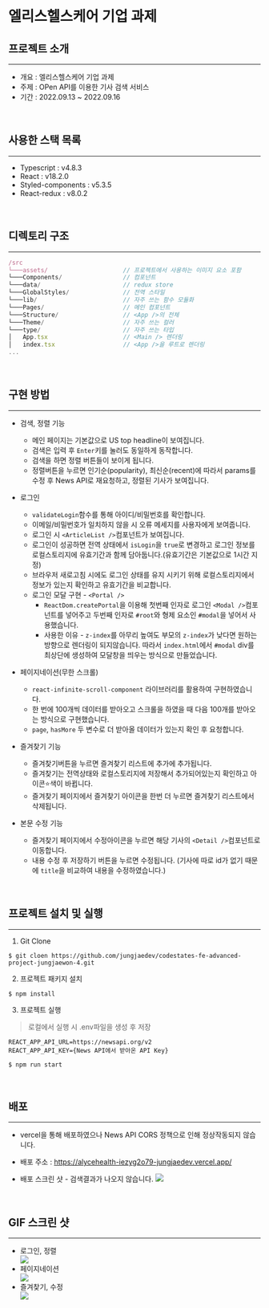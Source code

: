 # 엘리스헬스케어 기업 과제

## 프로젝트 소개

---

- 개요 : 엘리스헬스케어 기업 과제
- 주제 : OPen API를 이용한 기사 검색 서비스
- 기간 : 2022.09.13 ~ 2022.09.16

<br />

## 사용한 스택 목록

---

- Typescript : v4.8.3
- React : v18.2.0
- Styled-components : v5.3.5
- React-redux : v8.0.2

<br />

## 디렉토리 구조

---

```js
/src
└───assets/                     // 프로젝트에서 사용하는 이미지 요소 포함
└───Components/                 // 컴포넌트
└───data/                       // redux store
└───GlobalStyles/               // 전역 스타일
└───lib/                        // 자주 쓰는 함수 모듈화
└───Pages/                      // 메인 컴포넌트
└───Structure/                  // <App />의 전체
└───Theme/                      // 자주 쓰는 컬러
└───type/                       // 자주 쓰는 타입
│   App.tsx                     // <Main /> 렌더링
│   index.tsx                   // <App />을 루트로 렌더링
...
```

<br />

## 구현 방법

---

- 검색, 정렬 기능

  - 메인 페이지는 기본값으로 US top headline이 보여집니다.
  - 검색은 입력 후 `Enter`키를 눌러도 동일하게 동작합니다.
  - 검색을 하면 정렬 버튼들이 보이게 됩니다.
  - 정렬버튼을 누르면 인기순(popularity), 최신순(recent)에 따라서 params를 수정 후 News API로 재요청하고, 정렬된 기사가 보여집니다.

- 로그인

  - `validateLogin`함수를 통해 아이디/비밀번호를 확인합니다.
  - 이메일/비밀번호가 일치하지 않을 시 오류 메세지를 사용자에게 보여줍니다.
  - 로그인 시 `<ArticleList />`컴포넌트가 보여집니다.
  - 로그인이 성공하면 전역 상태에서 `isLogin`을 `true`로 변경하고 로그인 정보를 로컬스토리지에 유효기간과 함께 담아둡니다.(유효기간은 기본값으로 1시간 지정)
  - 브라우저 새로고침 시에도 로그인 상태를 유지 시키기 위해 로컬스토리지에서 정보가 있는지 확인하고 유효기간을 비교합니다.
  - 로그인 모달 구현 - `<Portal />`
    - `ReactDom.createPortal`을 이용해 첫번째 인자로 로그인 `<Modal />`컴포넌트를 넣어주고 두번째 인자로 `#root`와 형제 요소인 `#modal`을 넣어서 사용했습니다.
    - 사용한 이유 - `z-index`를 아무리 높여도 부모의 `z-index`가 낮다면 원하는 방향으로 렌더링이 되지않습니다. 따라서 `index.html`에서 `#modal` div를 최상단에 생성하여 모달창을 띄우는 방식으로 만들었습니다.

- 페이지네이션(무한 스크롤)

  - `react-infinite-scroll-component` 라이브러리를 활용하여 구현하였습니다.
  - 한 번에 100개씩 데이터를 받아오고 스크롤을 하였을 때 다음 100개를 받아오는 방식으로 구현했습니다.
  - `page`, `hasMore` 두 변수로 더 받아올 데이터가 있는지 확인 후 요청합니다.

- 즐겨찾기 기능

  - 즐겨찾기버튼을 누르면 즐겨찾기 리스트에 추가에 추가됩니다.
  - 즐겨찾기는 전역상태와 로컬스토리지에 저장해서 추가되어있는지 확인하고 아이콘⭐️색이 바뀝니다.
  - 즐겨찾기 페이지에서 즐겨찾기 아이콘을 한번 더 누르면 즐겨찾기 리스트에서 삭제됩니다.

- 본문 수정 기능
  - 즐겨찾기 페이지에서 수정아이콘을 누르면 해당 기사의 `<Detail />`컴포넌트로 이동합니다.
  - 내용 수정 후 저장하기 버튼을 누르면 수정됩니다. (기사에 따로 id가 없기 때문에 `title`을 비교하여 내용을 수정하였습니다.)

<br />

## 프로젝트 설치 및 실행

---

1. Git Clone

```
$ git cloen https://github.com/jungjaedev/codestates-fe-advanced-project-jungjaewon-4.git
```

2. 프로젝트 패키지 설치

```
$ npm install
```

3. 프로젝트 실행

> 로컬에서 실행 시 .env파일을 생성 후 저장

```
REACT_APP_API_URL=https://newsapi.org/v2
REACT_APP_API_KEY={News API에서 받아온 API Key}
```

```
$ npm run start
```

<br />

## 배포

---

- vercel을 통해 배포하였으나 News API CORS 정책으로 인해 정상작동되지 않습니다.
- 배포 주소 : https://alycehealth-iezyg2o79-jungjaedev.vercel.app/

- 배포 스크린 샷 - 검색결과가 나오지 않습니다.
  <img src='https://user-images.githubusercontent.com/69428509/190863803-affda35b-dd5e-42f9-841a-9ecbab11d41a.png' />

<br />

## GIF 스크린 샷

---

- <summary>로그인, 정렬</summary>
  <img src='https://user-images.githubusercontent.com/69428509/190664183-80729a26-5929-439a-b22d-12dd491367ce.gif' />

- <summary>페이지네이션</summary>
  <img src='https://user-images.githubusercontent.com/69428509/190841507-9b5517d1-15c3-4d5b-a0d9-f9bc45881103.gif' />
  </details>

- <summary>즐겨찾기, 수정</summary>
  <img src='https://user-images.githubusercontent.com/69428509/190663814-310701cb-4e3f-4f6c-aa5e-a837e5e69a8f.gif' />
